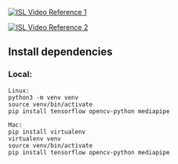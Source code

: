[![ISL Video Reference 1](https://img.youtube.com/vi/VtbYvVDItvg/hqdefault.jpg)](https://www.youtube.com/watch?v=VtbYvVDItvg)

[![ISL Video Reference 2](https://img.youtube.com/vi/qcdivQfA41Y/hqdefault.jpg)](https://www.youtube.com/watch?v=qcdivQfA41Y)

## Install dependencies
### Local:
```
Linux:
python3 -m venv venv
source venv/bin/activate
pip install tensorflow opencv-python mediapipe

Mac:
pip install virtualenv
virtualenv venv
source venv/bin/activate
pip install tensorflow opencv-python mediapipe
```